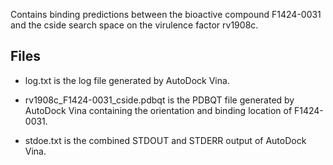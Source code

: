 Contains binding predictions between the bioactive compound F1424-0031 and the cside search space on the virulence factor rv1908c.

## Files

- log.txt is the log file generated by AutoDock Vina.

- rv1908c_F1424-0031_cside.pdbqt is the PDBQT file generated by AutoDock Vina containing the orientation and binding location of F1424-0031.

- stdoe.txt is the combined STDOUT and STDERR output of AutoDock Vina.

